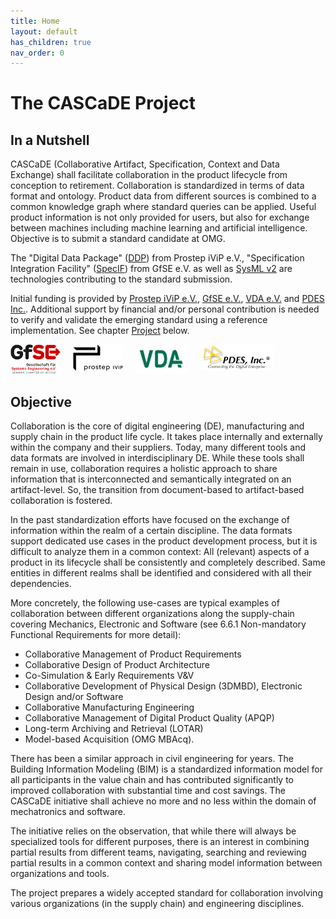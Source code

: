 ```yaml
---
title: Home
layout: default
has_children: true
nav_order: 0
---
```


# The CASCaDE Project

## In a Nutshell

CASCaDE (Collaborative Artifact, Specification, Context and Data Exchange) shall facilitate collaboration in the product lifecycle from conception to retirement. 
Collaboration is standardized in terms of data format and ontology. 
Product data from different sources is combined to a common knowledge graph where standard queries can be applied. 
Useful product information is not only provided for users, but also for exchange between machines including machine learning and artificial intelligence.
Objective is to submit a standard candidate at OMG.

The "Digital Data Package" (<a href="https://www.prostep.org/shop/detail?ai[action]=detail&ai[controller]=Catalog&ai[d_name]=ddp_rec">DDP</a>) from Prostep iViP e.V.,
"Specification Integration Facility" (<a href="https://specif.de">SpecIF</a>) from GfSE e.V. 
as well as <a href="https://www.omg.org/spec/SysML/2.0/Beta2/About-SysML">SysML v2</a> 
are technologies contributing to the standard submission.

Initial funding is provided by <a href="https://www.prostep.org/">Prostep iViP e.V.</a>, <a href="https://GfSE.org">GfSE e.V.</a>, <a href="https://www.vda.de">VDA e.V.</a> and <a href="https://pdesinc.org/">PDES Inc.</a>. 
Additional support by financial and/or personal contribution is needed to verify and validate the emerging standard using a reference implementation. See chapter [Project](./project/) below.  

<div style="float: left; margin-right: 20px; max-width:80px;"><a href="https://gfse.org/" target="_blank"><img src="./assets/logos/GfSE-Incose-Logo.web.png" /></a></div>
<div style="float: left; margin-right: 20px; max-width:84px;"><a href="https://www.prostep.org/" target="_blank"><img src="./assets/logos/logo-prostep-ivip.png" /></a></div>
<div style="float: left; margin-right: 20px; max-width:84px;"><a href="https://www.vda.de/" target="_blank"><img src="./assets/logos/logo-vda.jpg" /></a></div>
<div style="float: left; max-width:116px;"><a href="https://pdesinc.org/" target="_blank"><img src="./assets/logos/PDES-web-logo.png" /></a></div>
<div style="clear:both"></div>

## Objective

Collaboration is the core of digital engineering (DE), manufacturing and supply chain in the product life cycle. 
It takes place internally and externally within the company and their suppliers. 
Today, many different tools and data formats are involved in interdisciplinary DE. 
While these tools shall remain in use, collaboration requires a holistic approach to share information that is interconnected and semantically integrated on an artifact-level. 
So, the transition from document-based to artifact-based collaboration is fostered.

In the past standardization efforts have focused on the exchange of information within the realm of a certain discipline. 
The data formats support dedicated use cases in the product development process, but it is difficult to analyze them in a common context: 
All (relevant) aspects of a product in its lifecycle shall be consistently and completely described. 
Same entities in different realms shall be identified and considered with all their dependencies. 

More concretely, the following use-cases are typical examples of collaboration between different organizations along the supply-chain covering Mechanics, Electronic and Software (see 6.6.1 Non-mandatory Functional Requirements for more detail):
- Collaborative Management of Product Requirements
- Collaborative Design of Product Architecture
- Co-Simulation & Early Requirements V&V
- Collaborative Development of Physical Design (3DMBD), Electronic Design and/or Software
- Collaborative Manufacturing Engineering
- Collaborative Management of Digital Product Quality (APQP)
- Long-term Archiving and Retrieval (LOTAR)
- Model-based Acquisition (OMG MBAcq).

There has been a similar approach in civil engineering for years. 
The Building Information Modeling (BIM) is a standardized information model for all participants in the value chain and has contributed significantly 
to improved collaboration with substantial time and cost savings. The CASCaDE initiative shall achieve no more and no less within the domain of mechatronics and software.

The initiative relies on the observation, that while there will always be specialized tools for different purposes, there is an interest in 
combining partial results from different teams, navigating, searching and reviewing partial results in a common context and sharing model information between organizations and tools.

The project prepares a widely accepted standard for collaboration involving various organizations (in the supply chain) and engineering disciplines.
